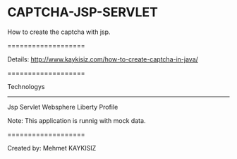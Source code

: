 CAPTCHA-JSP-SERVLET
===================

How to create the captcha with jsp.

===================

Details: http://www.kaykisiz.com/how-to-create-captcha-in-java/

===================

Technologys
***************
Jsp
Servlet
Websphere Liberty Profile

Note: This application is runnig with mock data.

===================

Created by: Mehmet KAYKISIZ
